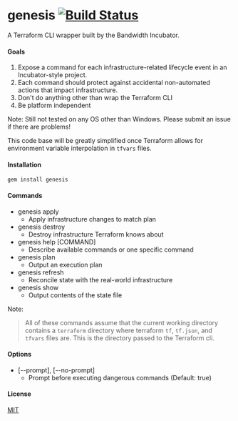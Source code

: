 genesis [![Build Status](https://travis-ci.org/bandwidthcom/genesis.svg)](https://travis-ci.org/bandwidthcom/genesis)
=========

A Terraform CLI wrapper built by the Bandwidth Incubator.

#### Goals

1. Expose a command for each infrastructure-related lifecycle event in an Incubator-style project.
2. Each command should protect against accidental non-automated actions that impact infrastructure.
3. Don't do anything other than wrap the Terraform CLI
4. Be platform independent

Note: Still not tested on any OS other than Windows. Please submit an issue if there are problems!

This code base will be greatly simplified once Terraform allows for environment variable interpolation in ```tfvars``` files.

#### Installation

```gem install genesis```

#### Commands
- genesis apply
  - Apply infrastructure changes to match plan
- genesis destroy
  - Destroy infrastructure Terraform knows about
- genesis help [COMMAND]
  - Describe available commands or one specific command
- genesis plan
  - Output an execution plan
- genesis refresh
  - Reconcile state with the real-world infrastructure
- genesis show
  - Output contents of the state file

Note:
> All of these commands assume that the current working directory contains a ```terraform``` directory where terraform ```tf```, ```tf.json```, and ```tfvars``` files are. This is the directory passed to the Terraform cli.

#### Options
- [--prompt], [--no-prompt]
  - Prompt before executing dangerous commands (Default: true)


#### License
[MIT](LICENSE.txt)
